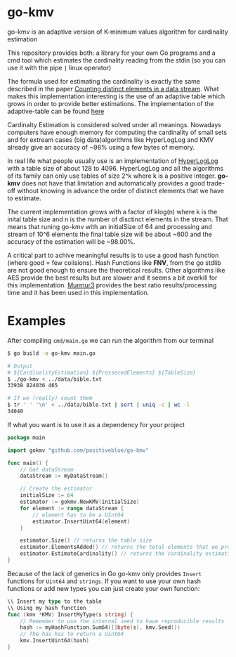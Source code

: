 # go-kmv
go-kmv is an adaptive version of K-minimum values algorithm for cardinality estimation

This repository provides both: a library for your own Go programs and a cmd tool which
estimates the cardinality reading from the stdin (so you can use it with the pipe `|` linux operator)

The formula used for estimating the cardinality is exactly the same described in the paper [ Counting distinct elements in a data stream](http://www.google.com/url?sa=t&rct=j&q=&esrc=s&source=web&cd=1&ved=0CEwQFjAA&url=http%3A%2F%2Fwww.cs.umd.edu%2F~samir%2F498%2Fdistinct.ps&ei=h-3IT5GPBfD16AG0q70v&usg=AFQjCNG4nYiSedl6W3r73ZCXNtnaOancnQ&sig2=E8KzKp4qkLiWMQk690Moyw). What makes this implementation interesting is the use of an adaptive table which grows in order to provide better estimations. The implementation of the adaptive-table can be found [here](https://github.com/positiveblue/adaptive-table)

Cardinalty Estimation is considered solved under all meanings. Nowadays computers have enough memory for computing the cardinality of small sets and for extream cases (big data)algorithms like HyperLogLog and KMV already give an accuracy of ~98% using a few bytes of memory. 

In real life what people usually use is an implementation of [HyperLogLog](http://static.googleusercontent.com/external_content/untrusted_dlcp/research.google.com/en/us/pubs/archive/40671.pdf) with a table size of about 128 to 4096. HyperLogLog and all the algorithms of its family can only use tables of size 2^k where k is a positive integer. **go-kmv** does not have that limitation and automatically provides a good trade-off without knowing in advance the order of distinct elements that we have to estimate.

The current implementation grows with a factor of klog(n) where k is the inital table size and n is the number of disctinct elements in the stream. That means that runing go-kmv with an initialSize of 64 and processing and stream of 10^6 elements the final table size will be about ~600 and the accuracy of the estimation will be ~98.00%.

A critical part to achive meaningful results is to use a good hash function (where good = few colisions). Hash Functions like **FNV**, from the go stdlib are not good enough to ensure the theoretical results. Other algorithms like AES provide the best results but are slower and it seems a bit overkill for this implementation. [Murmur3](github.com/spaolacci/murmur3) provides the best ratio results/processing time and it has been used in this implementation.

# Examples

After compiling `cmd/main.go` we can run the algorithm from our terminal

```bash
$ go build -o go-kmv main.go

# Output
# ${CardinalityEstimation} ${ProssecedElements} ${TableSize}
$ ./go-kmv < ../data/bible.txt
33938 824036 465

# If we (really) count them
$ tr ' ' '\n' < ../data/bible.txt | sort | uniq -c | wc -l
34040
```

If what you want is to use it as a dependency for your project

```go
package main

import gokmv "github.com/positiveblue/go-kmv"

func main() {
    // Get dataStream
    dataStream := myDataStream()

    // Create the estimator
    initialSize := 64 
    estimator := gokmv.NewKMV(initialSize)
    for element := range dataStream {
        // element has to be a UInt64
        estimator.InsertUint64(element)
    }

    estimator.Size() // returns the table size
    estimator.ElementsAdded() // returns the total elements that we processed
    estimator.EstimateCardinality() // returns the cardinality estimation
}
```

Because of the lack of generics in Go go-kmv only provides `Insert` functions for `Uint64` and `strings`. If you want to use your own hash functions or add new types you can just create your own function:

```go
\\ Insert my type to the table
\\ Using my hash function
func (kmv *KMV) InsertMyType(s string) {
    // Remember to use the internal seed to have reproducible results
	hash := myHashFunction.Sum64([]byte(s), kmv.Seed())
    // The has has to return a Uint64
	kmv.InsertUint64(hash)
}
```


